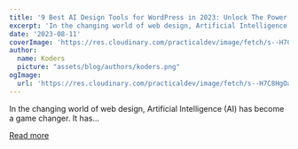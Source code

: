 ```yaml
---
title: '9 Best AI Design Tools for WordPress in 2023: Unlock The Power of Creativity!'
excerpt: 'In the changing world of web design, Artificial Intelligence (AI) has become a game changer. It has...'
date: '2023-08-11'
coverImage: 'https://res.cloudinary.com/practicaldev/image/fetch/s--H7C8HgOa--/c_imagga_scale,f_auto,fl_progressive,h_420,q_auto,w_1000/https://dev-to-uploads.s3.amazonaws.com/uploads/articles/cfr5oj8pci5jj1wxv8bn.jpg'
author:
  name: Koders
  picture: "assets/blog/authors/koders.png"
ogImage:
  url: 'https://res.cloudinary.com/practicaldev/image/fetch/s--H7C8HgOa--/c_imagga_scale,f_auto,fl_progressive,h_420,q_auto,w_1000/https://dev-to-uploads.s3.amazonaws.com/uploads/articles/cfr5oj8pci5jj1wxv8bn.jpg'
---
```


In the changing world of web design, Artificial Intelligence (AI) has become a game changer. It has...

[Read more](https://dev.to/oyohalexandra/9-grand-ai-design-tools-for-wordpress-in-2023-unlock-the-power-of-creativity-4c8c)
